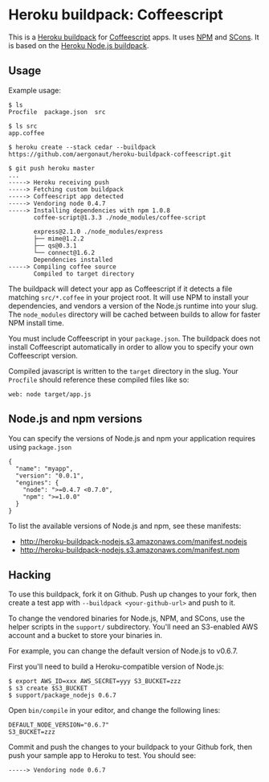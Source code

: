 Heroku buildpack: Coffeescript
==============================

This is a [Heroku buildpack](http://devcenter.heroku.com/articles/buildpacks) for [Coffeescript](http://coffeescript.org/) apps. It uses [NPM](http://npmjs.org/) and [SCons](http://www.scons.org/). It is based on the [Heroku Node.js buildpack](https://github.com/heroku/heroku-buildpack-nodejs).

Usage
-----

Example usage:

    $ ls
    Procfile  package.json  src

    $ ls src
    app.coffee

    $ heroku create --stack cedar --buildpack https://github.com/aergonaut/heroku-buildpack-coffeescript.git

    $ git push heroku master
    ...
    -----> Heroku receiving push
    -----> Fetching custom buildpack
    -----> Coffeescript app detected
    -----> Vendoring node 0.4.7
    -----> Installing dependencies with npm 1.0.8
           coffee-script@1.3.3 ./node_modules/coffee-script

           express@2.1.0 ./node_modules/express
           ├── mime@1.2.2
           ├── qs@0.3.1
           └── connect@1.6.2
           Dependencies installed
    -----> Compiling coffee source
           Compiled to target directory

The buildpack will detect your app as Coffeescript if it detects a file matching `src/*.coffee` in your project root.  It will use NPM to install your dependencies, and vendors a version of the Node.js runtime into your slug.  The `node_modules` directory will be cached between builds to allow for faster NPM install time.

You must include Coffeescript in your `package.json`. The buildpack does not install Coffeescript automatically in order to allow you to specify your own Coffeescript version.

Compiled javascript is written to the `target` directory in the slug. Your `Procfile` should reference these compiled files like so:

    web: node target/app.js

Node.js and npm versions
------------------------

You can specify the versions of Node.js and npm your application requires using `package.json`

    {
      "name": "myapp",
      "version": "0.0.1",
      "engines": {
        "node": ">=0.4.7 <0.7.0",
        "npm": ">=1.0.0"
      }
    }

To list the available versions of Node.js and npm, see these manifests:

* http://heroku-buildpack-nodejs.s3.amazonaws.com/manifest.nodejs
* http://heroku-buildpack-nodejs.s3.amazonaws.com/manifest.npm

Hacking
-------

To use this buildpack, fork it on Github.  Push up changes to your fork, then create a test app with `--buildpack <your-github-url>` and push to it.

To change the vendored binaries for Node.js, NPM, and SCons, use the helper scripts in the `support/` subdirectory.  You'll need an S3-enabled AWS account and a bucket to store your binaries in.

For example, you can change the default version of Node.js to v0.6.7.

First you'll need to build a Heroku-compatible version of Node.js:

    $ export AWS_ID=xxx AWS_SECRET=yyy S3_BUCKET=zzz
    $ s3 create $S3_BUCKET
    $ support/package_nodejs 0.6.7

Open `bin/compile` in your editor, and change the following lines:

    DEFAULT_NODE_VERSION="0.6.7"
    S3_BUCKET=zzz

Commit and push the changes to your buildpack to your Github fork, then push your sample app to Heroku to test.  You should see:

    -----> Vendoring node 0.6.7
